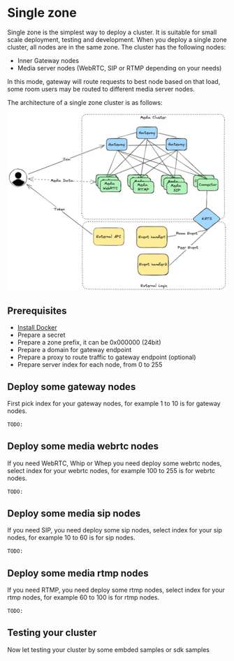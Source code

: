 # Single zone

Single zone is the simplest way to deploy a cluster. It is suitable for small scale deployment, testing and development.
When you deploy a single zone cluster, all nodes are in the same zone. The cluster has the following nodes:

- Inner Gateway nodes
- Media server nodes (WebRTC, SIP or RTMP depending on your needs)

In this mode, gateway will route requests to best node based on that load, some room users may be routed to different media server nodes.

The architecture of a single zone cluster is as follows:

![Single zone](./imgs/single-zone.excalidraw.png)

## Prerequisites

- [Install Docker](https://docs.docker.com/engine/install/)
- Prepare a secret
- Prepare a zone prefix, it can be 0x000000 (24bit)
- Prepare a domain for gateway endpoint
- Prepare a proxy to route traffic to gateway endpoint (optional)
- Prepare server index for each node, from 0 to 255

## Deploy some gateway nodes

First pick index for your gateway nodes, for example 1 to 10 is for gateway nodes.

```bash
TODO:
```

## Deploy some media webrtc nodes

If you need WebRTC, Whip or Whep you need deploy some webrtc nodes, select index for your webrtc nodes, for example 100 to 255 is for webrtc nodes.

```bash
TODO:
```

## Deploy some media sip nodes

If you need SIP, you need deploy some sip nodes, select index for your sip nodes, for example 10 to 60 is for sip nodes.

```bash
TODO:
```

## Deploy some media rtmp nodes

If you need RTMP, you need deploy some rtmp nodes, select index for your rtmp nodes, for example 60 to 100 is for rtmp nodes.

```bash
TODO:
```

## Testing your cluster

Now let testing your cluster by some embded samples or sdk samples